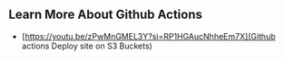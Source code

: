 ## Learn More About Github Actions 
- [https://youtu.be/zPwMnGMEL3Y?si=RP1HGAucNhheEm7X](Github actions Deploy site on S3 Buckets)
